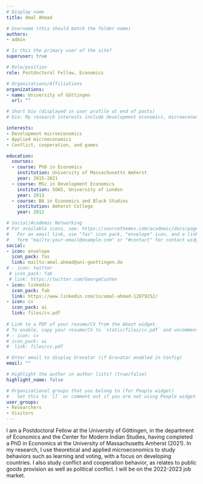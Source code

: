 ```yaml
---
# Display name
title: Amal Ahmad

# Username (this should match the folder name)
authors:
- admin

# Is this the primary user of the site?
superuser: true

# Role/position
role: Postdoctoral Fellow, Economics

# Organizations/Affiliations
organizations:
- name: University of Göttingen
  url: ""

# Short bio (displayed in user profile at end of posts)
# bio: My research interests include development economics, microeconomics, and conflict studies.

interests:
- Development microeconomics
- Applied microeconomics
- Conflict, cooperation, and games

education:
  courses:
  - course: PhD in Economics
    institution: University of Massachusetts Amherst
    year: 2015-2021
  - course: MSc in Development Economics
    institution: SOAS, University of London
    year: 2013
  - course: BA in Economics and Black Studies
    institution: Amherst College
    year: 2012

# Social/Academic Networking
# For available icons, see: https://sourcethemes.com/academic/docs/page-builder/#icons
#   For an email link, use "fas" icon pack, "envelope" icon, and a link in the
#   form "mailto:your-email@example.com" or "#contact" for contact widget.
social:
- icon: envelope
  icon_pack: fas
  link: mailto:amal.ahmad@uni-goettingen.de
# - icon: twitter
 # icon_pack: fab
 # link: https://twitter.com/GeorgeCushen
- icon: linkedin
  icon_pack: fab
  link: https://www.linkedin.com/in/amal-ahmad-12879252/
- icon: cv
  icon_pack: ai
  link: files/cv.pdf
  
# Link to a PDF of your resume/CV from the About widget.
# To enable, copy your resume/CV to `static/files/cv.pdf` and uncomment the lines below.
# - icon: cv
# icon_pack: ai
#  link: files/cv.pdf

# Enter email to display Gravatar (if Gravatar enabled in Config)
email: ""

# Highlight the author in author lists? (true/false)
highlight_name: false

# Organizational groups that you belong to (for People widget)
#   Set this to `[]` or comment out if you are not using People widget.
user_groups:
- Researchers
- Visitors
---
```


I am a Postdoctoral Fellow at the University of Göttingen, in the department of Economics and the Center for Modern Indian Studies, having completed a PhD in Economics at the University of Massachusetts Amherst (2021). In my research, I use theoretical and applied microeconomics to study behaviors such as learning and voting, with a focus on developing countries. I also study conflict and cooperation behavior, as relates to public goods provision as well as political conflict. I will be on the 2022-2023 job market. 

